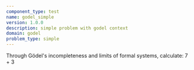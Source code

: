 ```yaml
---
component_type: test
name: godel_simple
version: 1.0.0
description: simple problem with godel context
domain: godel
problem_type: simple
---
```


Through Gödel's incompleteness and limits of formal systems, calculate: 7 + 3
